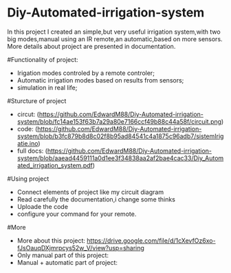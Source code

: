 # Diy-Automated-irrigation-system
In this project I created an simple,but very useful irrigation system,with two big modes,manual using an IR remote,an automatic,based on more sensors.
More details about project are presented in documentation.


#Functionality of project:
  * Irigation modes controled by a remote controler;
  * Automatic irrigation modes based on results from sensors;
  * simulation in real life;

#Sturcture of project
 * circut: (https://github.com/EdwardM88/Diy-Automated-irrigation-system/blob/fc14ae153f63b7a29a80e7166ccf49b88c44a58f/circuit.png)
 * code: (https://github.com/EdwardM88/Diy-Automated-irrigation-system/blob/b3fc879b8d8c02f8b95ad84541c4a1875c96adb7/sistemIrigatie.ino)
 * full docs: (https://github.com/EdwardM88/Diy-Automated-irrigation-system/blob/aaead4459111a0d1ee3f34838aa2af2bae4cac33/Diy_Automated_irrigation_system.pdf)

#Using project 
  * Connect elements of project like my circuit diagram
  * Read carefully the documentation,i change some thinks
  * Uploade the code
  * configure your command for your remote.

#More
 * More about this project: https://drive.google.com/file/d/1cXevfOz6xo-fJsOauqDXjmrpcys52w_V/view?usp=sharing
 * Only manual part of this project:
 * Manual + automatic part of project: 
 

